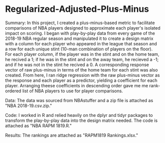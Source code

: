 # Regularized-Adjusted-Plus-Minus

Summary: In this project, I created a plus-minus-based metric to facilitate comparisons of NBA players designed to approximate each player's isolated impact on scoring. I began with play-by-play data from every game of the 2018-19 NBA regular season and manipulated it to create a design matrix with a column for each player who appeared in the league that season and a row for each unique stint (10-man combination of players on the floor). For each player column, if the player was in the stint and on the home team, he recived a 1; if he was in the stint and on the away team, he recieved a -1; and if he was not in the stint he recived a 0. A corresponding response vector of raw plus-minus in terms of the  home team for each stint was also created. From here, I ran ridge regression with the raw plus-minus vector as the response and each player as a predictor, yielding a coefficient for each player. Arranging theese coefficients in descending order gave me me rank-ordered list of NBA players to use for player comparisons.

Data: The data was sourced from NBAstuffer and a zip file is attached as "NBA 2018-19.csv.zip."

Code: I worked in R and relied heavily on the dplyr and tidyr packages to transform the play-by-play data into the design matrix needed. The code is attached as "NBA RAPM 1819.R."

Results: The rankings are attached as "RAPM1819 Rankings.xlsx."

